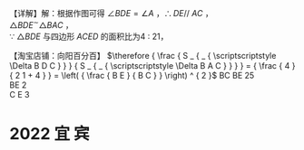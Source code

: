 【详解】解：根据作图可得 $\angle B D E = \angle A$ ，$\therefore D E / / \ A C$ ，  
$\triangle B D E ^ { \sim } \triangle B A C$ ，  
∵ $\triangle B D E$ 与四边形 $A C E D$ 的面积比为4 : 21，

【淘宝店铺：向阳百分百】 $\therefore { \frac { S _ { _ { \scriptscriptstyle \Delta B D C } } } { S _ { _ { \scriptscriptstyle \Delta B A C } } } } = { \frac { 4 } { 2 1 + 4 } } = \left( { \frac { B E } { B C } } \right) ^ { 2 }$
BC BE 25   
BE 2   
C E 3

# 2022 宜 宾
